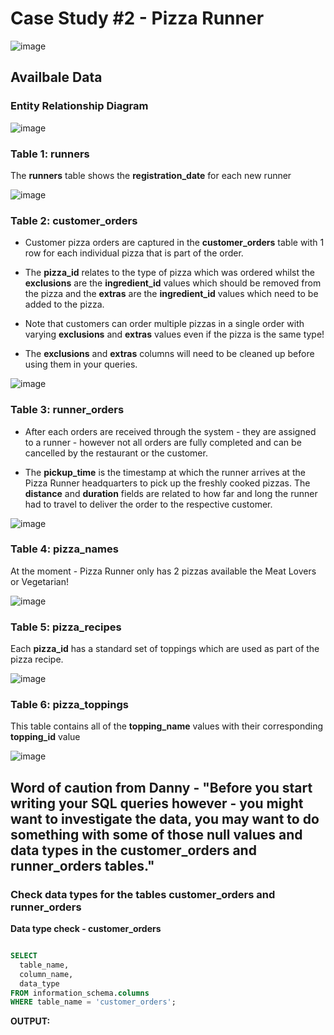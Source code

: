 # Case Study #2 - Pizza Runner

![image](https://user-images.githubusercontent.com/74512335/131251748-01b76a8a-4e4b-415c-83e0-e27348b0ffba.png)

## Availbale Data

### Entity Relationship Diagram

![image](https://user-images.githubusercontent.com/74512335/131252005-8a5091d2-527b-4395-8334-a45c0331d022.png)

### Table 1: runners 

The **runners** table shows the **registration_date** for each new runner

![image](https://user-images.githubusercontent.com/74512335/131252153-17bfd9ab-827f-427f-bb48-00a2fb72199e.png)

### Table 2: customer_orders

* Customer pizza orders are captured in the **customer_orders** table with 1 row for each individual pizza that is part of the order.

* The **pizza_id** relates to the type of pizza which was ordered whilst the **exclusions** are the **ingredient_id** values which should be removed from the pizza and the **extras** are the **ingredient_id** values which need to be added to the pizza.

* Note that customers can order multiple pizzas in a single order with varying **exclusions** and **extras** values even if the pizza is the same type!

* The **exclusions** and **extras** columns will need to be cleaned up before using them in your queries.

![image](https://user-images.githubusercontent.com/74512335/131252232-fac52941-df94-418b-9f06-68b7bec50e92.png)

### Table 3: runner_orders

* After each orders are received through the system - they are assigned to a runner - however not all orders are fully completed and can be cancelled by the restaurant or the customer.

* The **pickup_time** is the timestamp at which the runner arrives at the Pizza Runner headquarters to pick up the freshly cooked pizzas. The **distance** and **duration** fields are related to how far and long the runner had to travel to deliver the order to the respective customer.

![image](https://user-images.githubusercontent.com/74512335/131252289-56aa57c9-b346-4c66-b8d2-d1f1c54375cf.png)

### Table 4: pizza_names

At the moment - Pizza Runner only has 2 pizzas available the Meat Lovers or Vegetarian!

![image](https://user-images.githubusercontent.com/74512335/131252340-3b77436b-58cc-4783-9fd4-47455af3c7f8.png)

### Table 5: pizza_recipes

Each **pizza_id** has a standard set of toppings which are used as part of the pizza recipe.

![image](https://user-images.githubusercontent.com/74512335/131252356-aac99096-cc55-474a-8bd2-0b158c146a66.png)

### Table 6: pizza_toppings

This table contains all of the **topping_name** values with their corresponding **topping_id** value


![image](https://user-images.githubusercontent.com/74512335/131252371-a90175c7-7bbb-4979-a989-225fb9e003f8.png)

## Word of caution from Danny - "Before you start writing your SQL queries however - you might want to investigate the data, you may want to do something with some of those null values and data types in the customer_orders and runner_orders tables."

### Check data types for the tables **customer_orders** and **runner_orders**

**Data type check - customer_orders**

```sql

SELECT
  table_name,
  column_name,
  data_type
FROM information_schema.columns
WHERE table_name = 'customer_orders';
```
**OUTPUT:**









